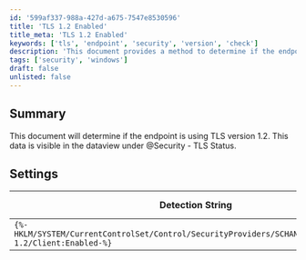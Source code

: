 ```yaml
---
id: '599af337-988a-427d-a675-7547e8530596'
title: 'TLS 1.2 Enabled'
title_meta: 'TLS 1.2 Enabled'
keywords: ['tls', 'endpoint', 'security', 'version', 'check']
description: 'This document provides a method to determine if the endpoint is using TLS version 1.2. It includes details on how to access the relevant data in the dataview under @Security - TLS Status, along with the necessary detection string settings for verification.'
tags: ['security', 'windows']
draft: false
unlisted: false
---
```


## Summary

This document will determine if the endpoint is using TLS version 1.2. This data is visible in the dataview under @Security - TLS Status.

## Settings

| Detection String                                                                 | Comparator | Result | Applicable OS |
|----------------------------------------------------------------------------------|------------|--------|----------------|
| `{%-HKLM/SYSTEM/CurrentControlSet/Control/SecurityProviders/SCHANNEL/Protocols/TLS 1.2/Client:Enabled-%}` | Equals     | 1      | Windows OS     |



